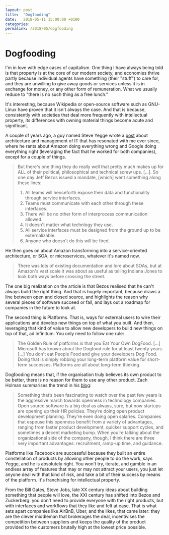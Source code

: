 ```yaml
---
layout: post
title:  "Dogfooding"
date:   2018-05-11 15:00:00 +0100
categories:
permalink: /2018/05/dogfooding
---
```

# Dogfooding
I'm in love with edge cases of capitalism. One thing I have always being told is that property is at the core of our modern society, and economies thrive partly because individual agents have something (their "stuff") to care for, and they are unwilling to give away goods or services unless it is in exchange for money, or any other form of remuneration. What we usually reduce to "there is no such thing as a free lunch."

It's interesting, because Wikipedia or open-source software such as GNU-Linux have proven that it isn't always the case. And that is because, consistently with societies that deal more frequently with intellectual property, its differences with owning material things become acute and significant.

A couple of years ago, a guy named Steve Yegge wrote a [post](https://plus.google.com/+RipRowan/posts/eVeouesvaVX) about architecture and management of IT that has resonated with me ever since, where he rants about Amazon doing everything wrong and Google doing everything right (leveraging the fact that he worked for both companies), except for a couple of things.

>But there's one thing they do really well that pretty much makes up for ALL of their political, philosophical and technical screw ups. [...]. So one day Jeff Bezos issued a mandate, [which] went something along these lines:
> 1. All teams will henceforth expose their data and functionality through service interfaces.
> 2. Teams must communicate with each other through these interfaces.
> 3. There will be no other form of interprocess communication allowed.
> 4. It doesn't matter what technlogy they use.
> 5. All service interfaces must be designed from the ground up to be externalizable.
> 6. Anyone who doesn't do this will be fired.

He then goes on about Amazon transforming into a service-oriented architecture, or SOA, or microservices, whatever it's named now.

>There was lots of existing documentation and lore about SOAs, but at Amazon's vast scale it was about as useful as telling Indiana Jones to look both ways before crossing the street.

The one big realization on the article is that Bezos realised that he can't always build the right thing. And that is hugely important, because draws a line between open and closed source, and highlights the reason why several pieces of software succeed or fail, and lays out a roadmap for companies in the future to look at.

The second thing is Platforms. That is, ways for external users to wire their applications and develop new things on top of what you built. And then, leveraging that kind of value to allow new developers to build new things on top of that, ad infinitum. You only need to follow one rule:

>The Golden Rule of platforms is that you Eat Your Own DogFood. [...] Microsoft has known about the Dogfood rule for at least twenty years. [...] You don't eat People Food and give your developers Dog Food. Doing that is simply robbing your long-term platform value for short-term successes. Platforms are all about long-term thinking.

Dogfooding means that, if the organisation truly believes its own product to be better, there is no reason for them to use any other product. Zach Holman summarises the trend in his [blog](https://zachholman.com/posts/dogfooding-culture):

>Something that’s been fascinating to watch over the past few years is the aggressive march towards openness in technology companies. Open source software is a big deal as always, sure, but now startups are opening up their HR policies. They’re doing open product development planning. They’re even doing open salaries.
> Companies that espouse this openness benefit from a variety of advantages, ranging from faster product development, quicker support cycles, and sometimes a decent marketing bump. When you’re talking about the organizational side of the company, though, I think there are three very important advantages: recruitment, ramp-up time, and guidance.


Platforms like Facebook are successful because they built an entire constellation of products by allowing other people to do the work, says Yegge, and he is absolutely right. You won't try, iterate, and gamble in an endless array of features that may or may not attract your users, you just let anyone deal with that kind of risk, and take a bit of their success by means of the platform. It's franchising for intellectual property.

From the Bill Gates, Steve Jobs, late XX century ideas about building something that people will love, the XXI century has shifted into Bezos and Zuckerberg: you don't need to provide everyone with the right products, but with interfaces and workflows that they like and felt at ease. That is what sets apart companies like AirBnB, Uber, and the likes, that came later: they are the clever middleman that brokerages the deal, incentivises the competition between suppliers and keeps the quality of the product provided to the customers brutally high at the lowest price possible.
